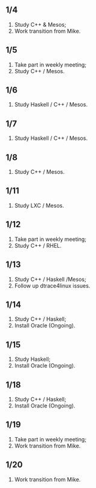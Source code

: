 ## 1/4
1. Study C++ & Mesos;
2. Work transition from Mike.  

## 1/5
1. Take part in weekly meeting;
2. Study C++ / Mesos.

## 1/6
1. Study Haskell / C++ / Mesos.

## 1/7
1. Study Haskell / C++ / Mesos.

## 1/8
1. Study C++ / Mesos.

## 1/11
1. Study LXC / Mesos.

## 1/12
1. Take part in weekly meeting;
2. Study C++ / RHEL.  

## 1/13
1. Study C++ / Haskell /Mesos;
2. Follow up dtrace4linux issues.

## 1/14
1. Study C++ / Haskell;
2. Install Oracle (Ongoing).

## 1/15
1. Study Haskell;
2. Install Oracle (Ongoing).

## 1/18
1. Study C++ / Haskell;
2. Install Oracle (Ongoing).

## 1/19
1. Take part in weekly meeting;
2. Work transition from Mike.  

## 1/20
1. Work transition from Mike. 
